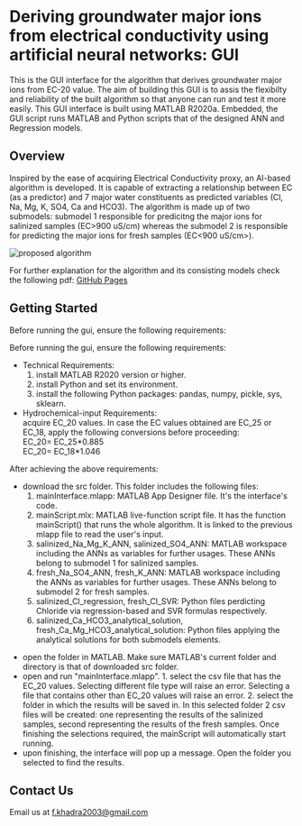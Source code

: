 # Deriving groundwater major ions from electrical conductivity using artificial neural networks: GUI
This is the GUI interface for the algorithm that derives groundwater major ions from EC-20 value. The aim of building this GUI is to assis the flexibilty and reliability of the built algorithm so that anyone can run and test it more easily.
This GUI interface is built using MATLAB R2020a. Embedded, the GUI script runs MATLAB and Python scripts that of the designed ANN and Regression models.

## Overview

Inspired by the ease of acquiring Electrical Conductivity proxy, an AI-based algorithm is developed. It is capable of extracting a relationship between EC (as a predictor) and 7 major water constituents as predicted variables (Cl, Na, Mg, K, SO4, Ca and HCO3).
The algorithm is made up of two submodels: submodel 1 responsible for predicitng the major ions for salinized samples (EC>900 uS/cm) whereas the submodel 2 is responsible for predicting the major ions for fresh samples (EC<900 uS/cm>).

![proposed algorithm](https://github.com/12-fwkhadra/Deriving-groundwater-major-ions-from-electrical-conductivity-using-artificial-neural-networks/assets/70538261/5521b6db-a8cd-40fa-994e-cfdd3eeca872)

For further explanation for the algorithm and its consisting models check the following pdf: [GitHub Pages](https://github.com/12-fwkhadra/Deriving-groundwater-major-ions-from-electrical-conductivity-using-artificial-neural-networks/blob/ab297f776c751ba54d30cc18bb85d08feac67df9/Algorithm%20Methodology.pdf)

## Getting Started

Before running the gui, ensure the following requirements:

Before running the gui, ensure the following requirements:

- Technical Requirements:
  1. install MATLAB R2020 version or higher.
  2. install Python and set its environment.
  3. install the following Python packages: pandas, numpy, pickle, sys, sklearn.
- Hydrochemical-input Requirements:  
   acquire EC_20 values. In case the EC values obtained are EC_25 or EC_18, apply the following conversions before proceeding:  
   EC_20= EC_25\*0.885  
   EC_20= EC_18\*1.046

After achieving the above requirements:

- download the src folder. This folder includes the following files:
  1. mainInterface.mlapp: MATLAB App Designer file. It's the interface's code.
  2. mainScript.mlx: MATLAB live-function script file. It has the function mainScript() that runs the whole algorithm. It is linked to the previous mlapp file to read the user's input.
  3. salinized_Na_Mg_K_ANN, salinized_SO4_ANN: MATLAB workspace including the ANNs as variables for further usages. These ANNs belong to submodel 1 for salinized samples.
  4. fresh_Na_SO4_ANN, fresh_K_ANN: MATLAB workspace including the ANNs as variables for further usages. These ANNs belong to submodel 2 for fresh samples.
  5. salinized_Cl_regression, fresh_Cl_SVR: Python files perdicting Chloride via regression-based and SVR formulas respectively.
  6. salinized_Ca_HCO3_analytical_solution, fresh_Ca_Mg_HCO3_analytical_solution: Python files applying the analytical solutions for both submodels elements.

* open the folder in MATLAB. Make sure MATLAB's current folder and directory is that of downloaded src folder.
* open and run "mainInterface.mlapp". 1. select the csv file that has the EC_20 values. Selecting different file type will raise an error. Selecting a file that contains other than EC_20 values will raise an error. 2. select the folder in which the results will be saved in. In this selected folder 2 csv files will be created: one representing the results of the salinized samples, second representing the results of the fresh samples.
  Once finishing the selections required, the mainScript will automatically start running.
* upon finishing, the interface will pop up a message. Open the folder you selected to find the results.

## Contact Us

Email us at f.khadra2003@gmail.com
